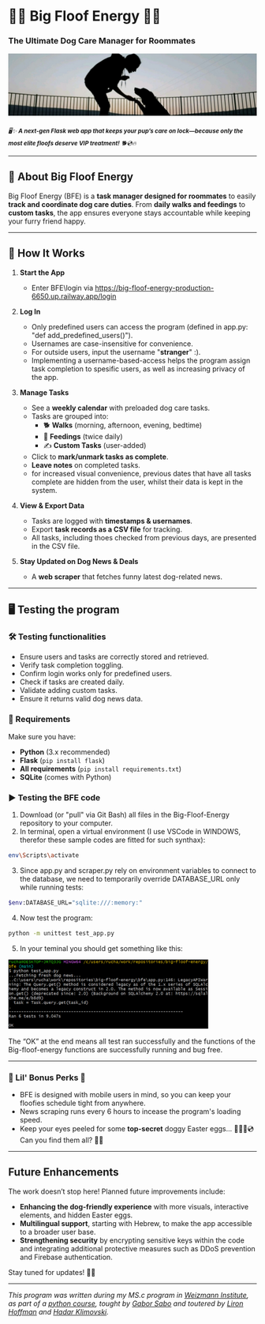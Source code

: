 # 🌟🐾 Big Floof Energy 🐾🌟  
### **The Ultimate Dog Care Manager for Roommates**  
![Banner Image Placeholder](https://github.com/romizb/Big-Floof-Energy/blob/main/jasmine%20banner.jpg)

<sub>_*🖥️✨ **A next-gen Flask web app that keeps your pup’s care on lock—because only the most elite floofs deserve VIP treatment!** 🐕💿🔥*_</sub>

---

## 🚀 About Big Floof Energy  

Big Floof Energy (BFE) is a **task manager designed for roommates** to easily **track and coordinate dog care duties**. From **daily walks and feedings** to **custom tasks**, the app ensures everyone stays accountable while keeping your furry friend happy.  


---

## 🎀 How It Works  

1. **Start the App**  
   - Enter BFE\login via https://big-floof-energy-production-6650.up.railway.app/login


2. **Log In**  
   - Only predefined users can access the program (defined in app.py: "def add_predefined_users()").  
   - Usernames are case-insensitive for convenience.
   - For outside users, input the username "**stranger**" :).
   - Implementing a username-based-access helps the program assign task completion to spesific users, as well as increasing privacy of the app.
    

3. **Manage Tasks**  
   - See a **weekly calendar** with preloaded dog care tasks.  
   - Tasks are grouped into:  
     - 🐕 **Walks** (morning, afternoon, evening, bedtime)  
     - 🍖 **Feedings** (twice daily)  
     - ✍️ **Custom Tasks** (user-added)  
   - Click to **mark/unmark tasks as complete**.  
   - **Leave notes** on completed tasks.
   - for increased visual convenience, previous dates that have all tasks complete are hidden from the user, whilst their data is kept in the system.

4. **View & Export Data**  
   - Tasks are logged with **timestamps & usernames**.  
   - Export **task records as a CSV file** for tracking.
   - All tasks, including thoes checked from previous days, are presented in the CSV file.

5. **Stay Updated on Dog News & Deals**  
   - A **web scraper** that fetches funny latest dog-related news.   

---

## 🖥️ Testing the program 

### 🛠️ Testing functionalities 
  - Ensure users and tasks are correctly stored and retrieved.
  - Verify task completion toggling.
  - Confirm login works only for predefined users.
  - Check if tasks are created daily.
  - Validate adding custom tasks.
  - Ensure it returns valid dog news data.

### 📌 Requirements  
Make sure you have:  
- **Python** (3.x recommended)  
- **Flask** (`pip install flask`)  
- **All requirements** (`pip install requirements.txt`)  
- **SQLite** (comes with Python)

### ▶️ Testing the BFE code  
1. Download (or "pull" via Git Bash) all files in the Big-Floof-Energy repository to your computer.
2. In terminal, open a virtual environment (I use VSCode in WINDOWS, therefor these sample codes are fitted for such synthax):
```bash
env\Scripts\activate
```
3. Since app.py and scraper.py rely on environment variables to connect to the database, we need to temporarily override DATABASE_URL only while running tests:
```bash (WINDOWS)
$env:DATABASE_URL="sqlite:///:memory:"
```
4. Now test the program:
```bash
python -m unittest test_app.py
```
5. In your teminal you should get something like this:

![](https://github.com/romizb/Big-Floof-Energy/blob/main/image.png)

The “OK” at the end means all test ran successfully and the functions of the Big-floof-energy functions are successfully running and bug free.


---
### 🌟 Lil' Bonus Perks 🌟  

- BFE is designed with mobile users in mind, so you can keep your floofies schedule tight from anywhere.  
- News scraping runs every 6 hours to incease the program's loading speed.  
- Keep your eyes peeled for some **top-secret** doggy Easter eggs... 🐶🦴🐔💿 Can you find them all? 👀✨


---
## Future Enhancements  
The work doesn’t stop here! Planned future improvements include:  

- **Enhancing the dog-friendly experience** with more visuals, interactive elements, and hidden Easter eggs.  
- **Multilingual support**, starting with Hebrew, to make the app accessible to a broader user base.  
- **Strengthening security** by encrypting sensitive keys within the code and integrating additional protective measures such as DDoS prevention and Firebase authentication.  

Stay tuned for updates! 📡✨

---
*This program was written during my MS.c program in [Weizmann Institute](https://www.weizmann.ac.il/pages/), as part of a [python course](https://github.com/szabgab/wis-python-course-2024-11), tought by [Gabor Sabo](https://szabgab.com/) and toutered by [Liron Hoffman](https://liroh99.github.io/) and [Hadar Klimovski](https://hadarklimovski.github.io/).*

